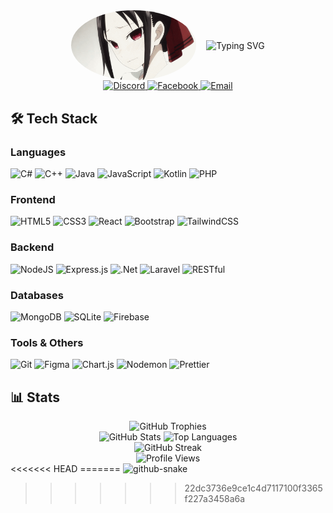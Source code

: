<div style="display: flex; align-items: center; justify-content: center; flex-wrap: wrap; gap: 1rem; text-align: center;">
  <img 
    src="assets/download.gif" 
    alt="Kaguya" 
    style="width: 40vw; max-width: 200px; height: auto; border-radius: 50%;" 
  />

  <img 
    src="https://readme-typing-svg.herokuapp.com?font=Fira+Code&weight=500&size=40&pause=1000&color=00FF00&center=true&vCenter=true&width=600&height=100&lines=Full+Stack+Developer" 
    alt="Typing SVG" 
    style="max-width: 100%; height: auto;"
  />
</div>

<div align="center">
  <a href="https://discord.gg/kaguyaaaaaaaaa">
    <img src="https://img.shields.io/badge/Discord-%237289DA.svg?style=for-the-badge&logo=discord&logoColor=white" alt="Discord" height="35"/>
  </a>
  <a href="https://facebook.com/Vicser">
    <img src="https://img.shields.io/badge/Facebook-%231877F2.svg?style=for-the-badge&logo=Facebook&logoColor=white" alt="Facebook" height="35"/>
  </a>
  <a href="mailto:monsterbaxter@gmail.com">
    <img src="https://img.shields.io/badge/Email-D14836?style=for-the-badge&logo=gmail&logoColor=white" alt="Email" height="35"/>
  </a>
</div>

## 🛠️ Tech Stack

### Languages

![C#](https://img.shields.io/badge/c%23-%23239120.svg?style=for-the-badge&logo=csharp&logoColor=white)
![C++](https://img.shields.io/badge/c++-%2300599C.svg?style=for-the-badge&logo=c%2B%2B&logoColor=white)
![Java](https://img.shields.io/badge/java-%23ED8B00.svg?style=for-the-badge&logo=openjdk&logoColor=white)
![JavaScript](https://img.shields.io/badge/javascript-%23323330.svg?style=for-the-badge&logo=javascript&logoColor=%23F7DF1E)
![Kotlin](https://img.shields.io/badge/kotlin-%237F52FF.svg?style=for-the-badge&logo=kotlin&logoColor=white)
![PHP](https://img.shields.io/badge/php-%23777BB4.svg?style=for-the-badge&logo=php&logoColor=white)

### Frontend

![HTML5](https://img.shields.io/badge/html5-%23E34F26.svg?style=for-the-badge&logo=html5&logoColor=white)
![CSS3](https://img.shields.io/badge/css3-%231572B6.svg?style=for-the-badge&logo=css3&logoColor=white)
![React](https://img.shields.io/badge/react-%2320232a.svg?style=for-the-badge&logo=react&logoColor=%2361DAFB)
![Bootstrap](https://img.shields.io/badge/bootstrap-%238511FA.svg?style=for-the-badge&logo=bootstrap&logoColor=white)
![TailwindCSS](https://img.shields.io/badge/tailwindcss-%2338B2AC.svg?style=for-the-badge&logo=tailwind-css&logoColor=white)

### Backend

![NodeJS](https://img.shields.io/badge/node.js-6DA55F?style=for-the-badge&logo=node.js&logoColor=white)
![Express.js](https://img.shields.io/badge/express.js-%23404d59.svg?style=for-the-badge&logo=express&logoColor=%2361DAFB)
![.Net](https://img.shields.io/badge/.NET-5C2D91?style=for-the-badge&logo=.net&logoColor=white)
![Laravel](https://img.shields.io/badge/laravel-%23FF2D20.svg?style=for-the-badge&logo=laravel&logoColor=white)
![RESTful](https://img.shields.io/badge/RESTful-FF6B6B?style=for-the-badge&logo=rest&logoColor=white)

### Databases

![MongoDB](https://img.shields.io/badge/MongoDB-%234ea94b.svg?style=for-the-badge&logo=mongodb&logoColor=white)
![SQLite](https://img.shields.io/badge/sqlite-%2307405e.svg?style=for-the-badge&logo=sqlite&logoColor=white)
![Firebase](https://img.shields.io/badge/Firebase-039BE5?style=for-the-badge&logo=Firebase&logoColor=white)

### Tools & Others

![Git](https://img.shields.io/badge/git-%23F05033.svg?style=for-the-badge&logo=git&logoColor=white)
![Figma](https://img.shields.io/badge/figma-%23F24E1E.svg?style=for-the-badge&logo=figma&logoColor=white)
![Chart.js](https://img.shields.io/badge/chart.js-F5788D.svg?style=for-the-badge&logo=chart.js&logoColor=white)
![Nodemon](https://img.shields.io/badge/NODEMON-%23323330.svg?style=for-the-badge&logo=nodemon&logoColor=%BBDEAD)
![Prettier](https://img.shields.io/badge/prettier-%23F7B93E.svg?style=for-the-badge&logo=prettier&logoColor=black)

## 📊 Stats

<div align="center">
  <img src="https://github-profile-trophy.vercel.app/?username=CaeraDenoir11&theme=onedark&no-frame=false&no-bg=false&margin-w=8&row=1&column=3&margin-h=15" alt="GitHub Trophies" />
</div>

<div align="center">
  <img src="https://github-readme-stats.vercel.app/api?username=CaeraDenoir11&theme=onedark&hide_border=false&include_all_commits=false&count_private=false" alt="GitHub Stats" />
  <img src="https://github-readme-stats.vercel.app/api/top-langs/?username=CaeraDenoir11&theme=onedark&hide_border=false&include_all_commits=false&count_private=false&layout=compact" alt="Top Languages" />
</div>

<div align="center">
  <img src="https://nirzak-streak-stats.vercel.app/?user=CaeraDenoir11&theme=onedark&hide_border=false" alt="GitHub Streak" />
</div>

<div align="center">
  <img src="https://komarev.com/ghpvc/?username=CaeraDenoir11&style=flat-square&color=blue" alt="Profile Views"/>
</div>
<<<<<<< HEAD
=======

<picture>
  <source media="(prefers-color-scheme: dark)" srcset="https://raw.githubusercontent.com/CaeraDenoir11/CaeraDenoir11/output/github-snake-dark.svg" />
  <source media="(prefers-color-scheme: light)" srcset="https://raw.githubusercontent.com/CaeraDenoir11/CaeraDenoir11/output/github-snake.svg" />
  <img alt="github-snake" src="https://raw.githubusercontent.com/tobiasmeyhoefer/tobiasmeyhoefer/output/github-snake.svg" />
</picture>

> > > > > > > 22dc3736e9ce1c4d7117100f3365f227a3458a6a

